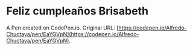 # Feliz cumpleaños Brisabeth

A Pen created on CodePen.io. Original URL: [https://codepen.io/Alfredo-Chuctaya/pen/EaYGVpN](https://codepen.io/Alfredo-Chuctaya/pen/EaYGVpN).

